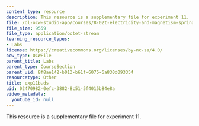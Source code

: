 ```yaml
---
content_type: resource
description: This resource is a supplementary file for experiment 11.
file: /ol-ocw-studio-app/courses/8-02t-electricity-and-magnetism-spring-2005/024709820efc38828c515f4015b84e8a_exp11b.ds
file_size: 9559
file_type: application/octet-stream
learning_resource_types:
- Labs
license: https://creativecommons.org/licenses/by-nc-sa/4.0/
ocw_type: OCWFile
parent_title: Labs
parent_type: CourseSection
parent_uid: 8f8ae142-b013-b61f-6075-6a830d093354
resourcetype: Other
title: exp11b.ds
uid: 02470982-0efc-3882-8c51-5f4015b84e8a
video_metadata:
  youtube_id: null
---
```

This resource is a supplementary file for experiment 11.